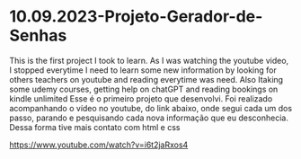 # 10.09.2023-Projeto-Gerador-de-Senhas
This is the first project I took to learn. As I was watching the youtube video, I stopped everytime I need to learn some new information by looking for others teachers on youtube and reading everytime was need. Also Itaking some udemy courses, getting help on chatGPT and reading bookings on kindle unlimited
Esse é o primeiro projeto que desenvolvi. Foi realizado acompanhando o vídeo no youtube, do link abaixo, onde segui cada um dos passo, parando e pesquisando cada nova informação que eu desconhecia.
Dessa forma tive mais contato com html e css

https://www.youtube.com/watch?v=i6t2jaRxos4
